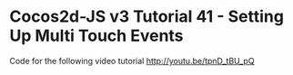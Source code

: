 Cocos2d-JS v3 Tutorial 41 - Setting Up Multi Touch Events
=========================================================

Code for the following video tutorial http://youtu.be/tpnD_tBU_pQ
